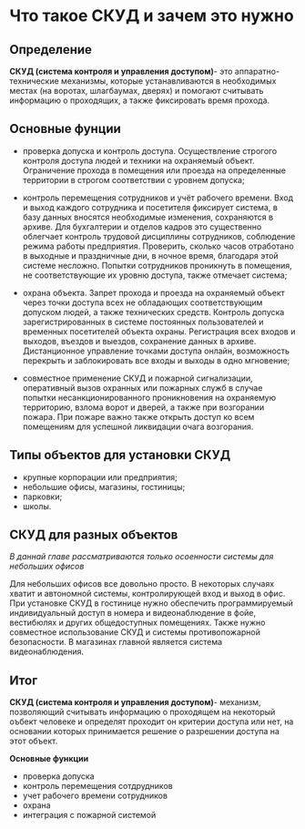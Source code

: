 # Что такое СКУД и зачем это нужно

## Определение

**СКУД  (система контроля и управления доступом)**- это аппаратно-технические механизмы, которые устанавливаются в необходимых местах (на воротах, шлагбаумах, дверях) и помогают считывать информацию о проходящих, а также фиксировать время прохода.

## Основные фунции
* проверка допуска и контроль доступа. Осуществление строгого контроля доступа людей и техники на охраняемый объект. Ограничение прохода в помещения или проезда на определенные территории в строгом соответствии с уровнем допуска;

* контроль перемещения сотрудников и учёт рабочего времени. Вход и выход каждого сотрудника и посетителя фиксирует система, в базу данных вносятся необходимые изменения, сохраняются в архиве. Для бухгалтерии и отделов кадров это существенно облегчает контроль трудовой дисциплины сотрудников, соблюдение режима работы предприятия. Проверить, сколько часов отработано в выходные и праздничные дни, в ночное время, благодаря этой системе несложно. Попытки сотрудников проникнуть в помещения, не соответствующие их уровню доступа, также отмечает система;

* охрана объекта. Запрет прохода и проезда на охраняемый объект через точки доступа всех не обладающих соответствующим допуском людей, а также технических средств. Контроль допуска зарегистрированных в системе постоянных пользователей и временных посетителей объекта охраны. Регистрация всех входов и выходов, въездов и выездов, сохранение данных в архиве. Дистанционное управление точками доступа онлайн, возможность перекрыть и заблокировать все входы и выходы в одно мгновение;

* совместное применение СКУД и пожарной сигнализации, оперативный вызов охранных или пожарных служб в случае попытки несанкционированного проникновения на охраняемую территорию, взлома ворот и дверей, а также при возгорании пожара. При пожаре важно также открыть доступ ко всем помещениям для успешной ликвидации очага возгорания.

## Типы объектов для установки СКУД
* крупные корпорации или предприятия;
* небольшие офисы, магазины, гостиницы;
* парковки;
* школы.

## СКУД для разных объектов
*В даннай главе рассматриваются только осоенности системы для небольших офисов*

Для небольших офисов все довольно просто. В некоторых случаях хватит и автономной системы, контролирующей вход и выход в офис. При установке СКУД в гостинице нужно обеспечить программируемый индивидуальный доступ в номера и видеонаблюдение в фойе, вестибюлях и других общедоступных помещениях. Также нужно совместное использование СКУД и системы противопожарной безопасности. В магазинах главной является система видеонаблюдения.

## Итог
**СКУД  (система контроля и управления доступом)**- механизм, позволяющий считывать информацию о проходящем на некоторый оъбект человеке и определят проходит он критерии доступа или нет, на основании которых принимается решение о разрешении доступа на этот объект.

**Основные функции**
* проверка допуска
* контроль перемещения сотдрудников
* учет рабочего времени сотрудников
* охрана
* интеграция с пожарной системой


